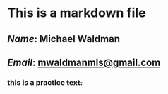 # This is a markdown file
## *Name*: **Michael Waldman**
## *Email*: **mwaldmanmls@gmail.com**
### this is a practice ~~text.~~